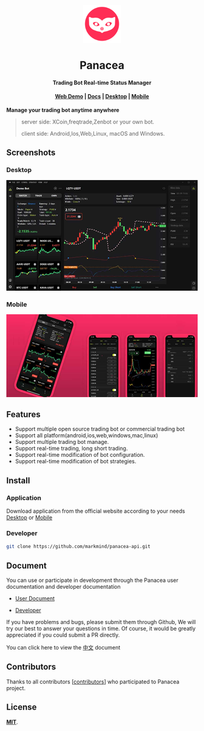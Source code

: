 <p align="center"><img src="docs/public/images/logo.png" alt="Panacea" width="100" height="100"></p>

<h1 align="center">Panacea</h1>

<h4 align="center">Trading Bot Real-time Status Manager</h4>
<h4 align="center"><a target="_blank" href="https://www.ciiat.com/app/www"><strong>Web Demo</strong></a> | <a target="_blank" href="https://markmind.github.io/panacea-api/"><strong>Docs</strong></a> | <a target="_blank" href="https://www.ciiat.com/en/download/"><strong>Desktop</strong></a> | <a target="_blank" href="https://www.ciiat.com/en/download/"><strong>Mobile</strong></a></h4>

**Manage your trading bot anytime anywhere**

> server side: XCoin,freqtrade,Zenbot or your own bot.
>
> client side: Android,Ios,Web,Linux, macOS and Windows.

## Screenshots

### Desktop

![Screenshot](docs/public/images/screenshot.jpg)

### Mobile

![Screenshot](docs/public/images/screenshot_mobile.jpg)

## Features

- Support multiple open source trading bot or commercial trading bot
- Support all platform(android,ios,web,windows,mac,linux)
- Support  multiple trading bot manage.
- Support real-time trading, long short trading.
- Support real-time modification of bot configuration.
- Support real-time modification of bot strategies.

## Install

### Application

Download application from the official website according to your needs [Desktop](https://www.ciiat.com/download) or [Mobile](https://www.ciiat.com/download)

### Developer

```bash
git clone https://github.com/markmind/panacea-api.git
```

## Document

You can use or participate in development through the Panacea user documentation and developer documentation

- [User Document](docs/README.md)

- [Developer](docs/developer.md)

If you have problems and bugs, please submit them through Github, We will try our best to answer your questions in time. Of course, it would be greatly appreciated if you could submit a PR directly.

You can click here to view the [中文](README.zh-CN.md) document

## Contributors

Thanks to all contributors [[contributors](https://github.com/markmind/panacea-api/graphs/contributors)] who participated to Panacea project.

## License

[**MIT**](https://opensource.org/licenses/MIT).
